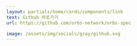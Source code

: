 ```yaml
---
layout: partials/home/cards/components/link
text: Github 바로가기
url: https://github.com/orbs-network/orbs-spec

image: /assets/img/socials/gray/github.svg
---
```

